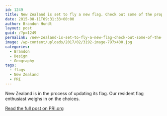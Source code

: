 ```yaml
---
id: 1249
title: New Zealand is set to fly a new flag. Check out some of the proposals.
date: 2015-08-11T09:31:33+00:00
author: Brandon Hundt
layout: post
guid: /?p=1249
permalink: /new-zealand-is-set-to-fly-a-new-flag-check-out-some-of-the-proposals/
image: /wp-content/uploads/2017/02/3192-image-797x400.jpg
categories:
  - Brandon
  - Design
  - Geography
tags:
  - flags
  - New Zealand
  - PRI
---
```

New Zealand is in the process of updating its flag. Our resident flag enthusiast weighs in on the choices.<!--more-->

[Read the full post on PRI.org](https://www.pri.org/stories/2015-08-11/new-zealand-set-fly-new-flag-check-out-some-proposals)
